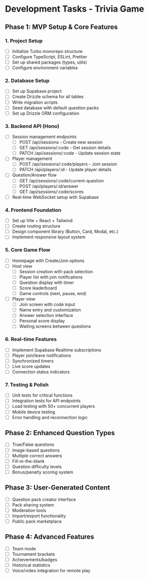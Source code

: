 # Development Tasks - Trivia Game

## Phase 1: MVP Setup & Core Features

### 1. Project Setup
- [ ] Initialize Turbo monorepo structure
- [ ] Configure TypeScript, ESLint, Prettier
- [ ] Set up shared packages (types, utils)
- [ ] Configure environment variables

### 2. Database Setup
- [ ] Set up Supabase project
- [ ] Create Drizzle schema for all tables
- [ ] Write migration scripts
- [ ] Seed database with default question packs
- [ ] Set up Drizzle ORM configuration

### 3. Backend API (Hono)
- [ ] Session management endpoints
  - [ ] POST /api/sessions - Create new session
  - [ ] GET /api/sessions/:code - Get session details
  - [ ] PATCH /api/sessions/:code - Update session state
- [ ] Player management
  - [ ] POST /api/sessions/:code/players - Join session
  - [ ] PATCH /api/players/:id - Update player details
- [ ] Question/Answer flow
  - [ ] GET /api/sessions/:code/current-question
  - [ ] POST /api/players/:id/answer
  - [ ] GET /api/sessions/:code/scores
- [ ] Real-time WebSocket setup with Supabase

### 4. Frontend Foundation
- [ ] Set up Vite + React + Tailwind
- [ ] Create routing structure
- [ ] Design component library (Button, Card, Modal, etc.)
- [ ] Implement responsive layout system

### 5. Core Game Flow
- [ ] Homepage with Create/Join options
- [ ] Host view
  - [ ] Session creation with pack selection
  - [ ] Player list with join notifications
  - [ ] Question display with timer
  - [ ] Score leaderboard
  - [ ] Game controls (next, pause, end)
- [ ] Player view  
  - [ ] Join screen with code input
  - [ ] Name entry and customization
  - [ ] Answer selection interface
  - [ ] Personal score display
  - [ ] Waiting screens between questions

### 6. Real-time Features
- [ ] Implement Supabase Realtime subscriptions
- [ ] Player join/leave notifications
- [ ] Synchronized timers
- [ ] Live score updates
- [ ] Connection status indicators

### 7. Testing & Polish
- [ ] Unit tests for critical functions
- [ ] Integration tests for API endpoints
- [ ] Load testing with 50+ concurrent players
- [ ] Mobile device testing
- [ ] Error handling and reconnection logic

## Phase 2: Enhanced Question Types
- [ ] True/False questions
- [ ] Image-based questions
- [ ] Multiple correct answers
- [ ] Fill-in-the-blank
- [ ] Question difficulty levels
- [ ] Bonus/penalty scoring system

## Phase 3: User-Generated Content
- [ ] Question pack creator interface
- [ ] Pack sharing system
- [ ] Moderation tools
- [ ] Import/export functionality
- [ ] Public pack marketplace

## Phase 4: Advanced Features
- [ ] Team mode
- [ ] Tournament brackets
- [ ] Achievements/badges
- [ ] Historical statistics
- [ ] Voice/video integration for remote play